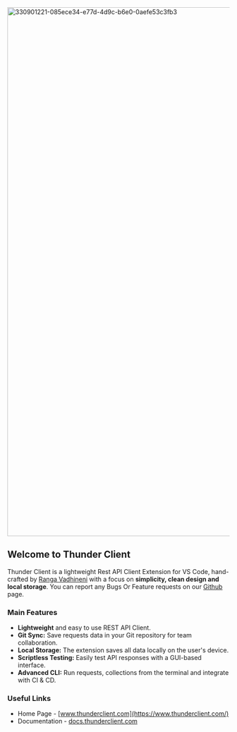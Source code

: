 
<img width="2645" height="1200" alt="330901221-085ece34-e77d-4d9c-b6e0-0aefe53c3fb3" src="https://github.com/user-attachments/assets/fc4e08cb-ec10-4f59-983a-012e7dd2e048" />

## Welcome to Thunder Client

Thunder Client is a lightweight Rest API Client Extension for VS Code, hand-crafted by [Ranga Vadhineni](https://github.com/rangav) with a focus on **simplicity, clean design and local storage**. You can report any Bugs Or Feature requests on our [Github](https://github.com/thunderclient/thunder-client-support) page.


### Main Features

- **Lightweight** and easy to use REST API Client.
- **Git Sync:** Save requests data in your Git repository for team collaboration.
- **Local Storage:**  The extension saves all data locally on the user's device.
- **Scriptless Testing:** Easily test API responses with a GUI-based interface.
- **Advanced CLI:** Run requests, collections from the terminal and integrate with CI & CD.


### Useful Links
- Home Page - [www.thunderclient.com](https://www.thunderclient.com/)
- Documentation - [docs.thunderclient.com](https://docs.thunderclient.com/)
